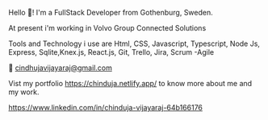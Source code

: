 Hello :wave:! I'm a FullStack Developer from Gothenburg, Sweden.

At present i'm working in Volvo Group Connected Solutions

Tools and Technology i use are
Html, CSS, Javascript, Typescript, Node Js, Express, Sqlite,Knex.js, React.js, Git, Trello, Jira, Scrum -Agile

:e-mail: cindhujavijayaraj@gmail.com

Vist my portfolio https://chinduja.netlify.app/ to know more about me and my work.

https://www.linkedin.com/in/chinduja-vijayaraj-64b166176

